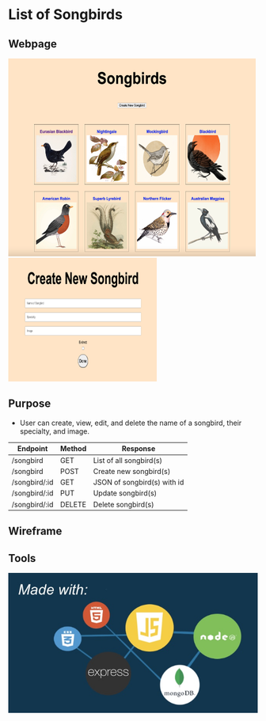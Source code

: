# **List of Songbirds**

## Webpage
<img src="/homepage.png" alt="Homepage" width="500" height="400"/>
<img src="newpage.png" alt="New Page" width="300" height="250"/>

## Purpose
- User can create, view, edit, and delete the name of a songbird, their specialty, and image.


|Endpoint|Method|Response|
|--------|------|--------|
|/songbird|GET|List of all songbird(s)|
|/songbird|POST|Create new songbird(s)|
|/songbird/:id|GET|JSON of songbird(s) with id|
|/songbird/:id|PUT|Update songbird(s)|
|/songbird/:id|DELETE|Delete songbird(s)|

## Wireframe

## Tools
![Example Image](/p2.jpg)
